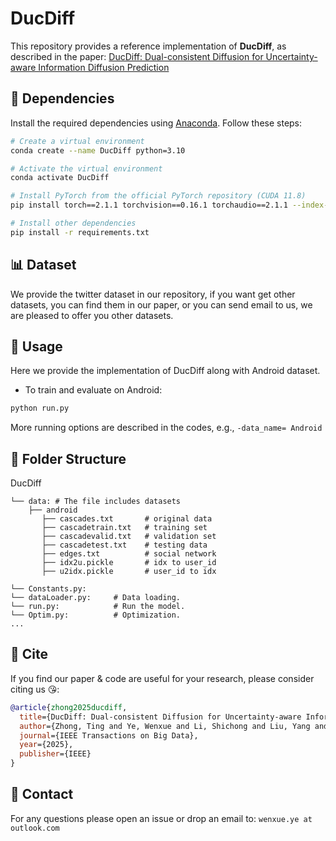 # DucDiff

This repository provides a reference implementation of **DucDiff**, as described in the paper:
[DucDiff: Dual-consistent Diffusion for Uncertainty-aware Information Diffusion Prediction](https://ieeexplore.ieee.org/abstract/document/11123747)

## 🔧 Dependencies

Install the required dependencies using [Anaconda](https://www.anaconda.com/). Follow these steps:

```bash
# Create a virtual environment
conda create --name DucDiff python=3.10

# Activate the virtual environment
conda activate DucDiff

# Install PyTorch from the official PyTorch repository (CUDA 11.8)
pip install torch==2.1.1 torchvision==0.16.1 torchaudio==2.1.1 --index-url https://download.pytorch.org/whl/cu118

# Install other dependencies
pip install -r requirements.txt
```

## 📊 Dataset

We provide the twitter dataset in our repository, if you want get other datasets, you can find them in our paper, or you can send email to us, we are pleased to offer you other datasets.

## 🚀 Usage

Here we provide the implementation of DucDiff along with Android dataset.

- To train and evaluate on Android:

```python
python run.py
```

More running options are described in the codes, e.g., `-data_name= Android`

## 📁 Folder Structure

DucDiff

```
└── data: # The file includes datasets
    ├── android
       ├── cascades.txt       # original data
       ├── cascadetrain.txt   # training set
       ├── cascadevalid.txt   # validation set
       ├── cascadetest.txt    # testing data
       ├── edges.txt          # social network
       ├── idx2u.pickle       # idx to user_id
       ├── u2idx.pickle       # user_id to idx

└── Constants.py:
└── dataLoader.py:     # Data loading.
└── run.py:            # Run the model.
└── Optim.py:          # Optimization.
...
```

## 📝 Cite

If you find our paper & code are useful for your research, please consider citing us 😘:

```bibtex
@article{zhong2025ducdiff,
  title={DucDiff: Dual-consistent Diffusion for Uncertainty-aware Information Diffusion Prediction},
  author={Zhong, Ting and Ye, Wenxue and Li, Shichong and Liu, Yang and Cheng, Zhangtao and Zhou, Fan and Chen, Xueqin},
  journal={IEEE Transactions on Big Data},
  year={2025},
  publisher={IEEE}
}
```

## 📧 Contact

For any questions please open an issue or drop an email to: `wenxue.ye at outlook.com`

